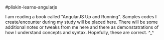 #pliskin-learns-angularjs

I am reading a book called "AngularJS Up and Running". Samples codes I create/encounter during my study will be placed here. There will be some additional notes or tweaks from me here and there as demonstatrations of how I understand concepts and syntax. Hopefully, these are correct. ^_^
